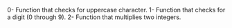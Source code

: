 0- Function that checks for uppercase character.
1- Function that checks for a digit (0 through 9).
2- Function that multiplies two integers.